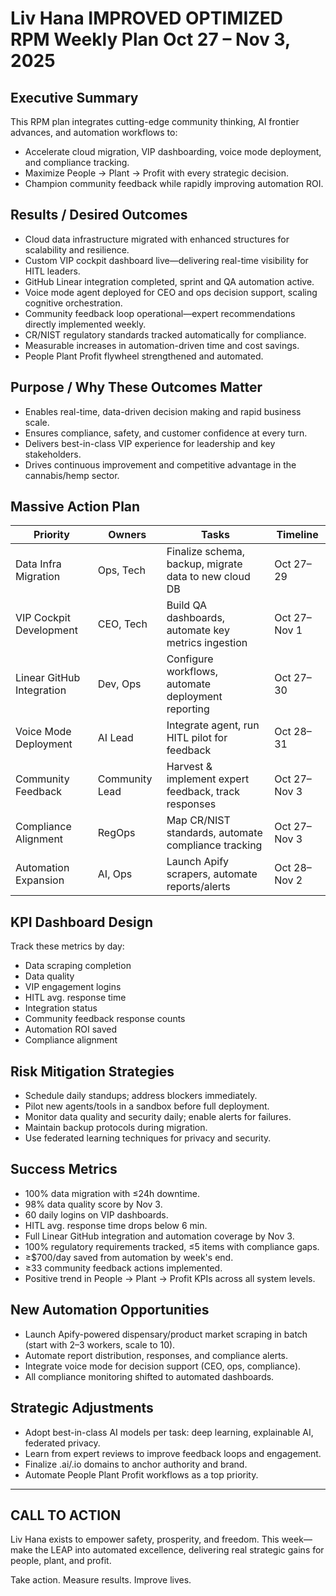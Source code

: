 # Liv Hana IMPROVED OPTIMIZED RPM Weekly Plan Oct 27 – Nov 3, 2025

## Executive Summary
This RPM plan integrates cutting-edge community thinking, AI frontier advances, and automation workflows to:
- Accelerate cloud migration, VIP dashboarding, voice mode deployment, and compliance tracking.
- Maximize People → Plant → Profit with every strategic decision.
- Champion community feedback while rapidly improving automation ROI.

## Results / Desired Outcomes
- Cloud data infrastructure migrated with enhanced structures for scalability and resilience.
- Custom VIP cockpit dashboard live—delivering real-time visibility for HITL leaders.
- GitHub Linear integration completed, sprint and QA automation active.
- Voice mode agent deployed for CEO and ops decision support, scaling cognitive orchestration.
- Community feedback loop operational—expert recommendations directly implemented weekly.
- CR/NIST regulatory standards tracked automatically for compliance.
- Measurable increases in automation-driven time and cost savings.
- People Plant Profit flywheel strengthened and automated.

## Purpose / Why These Outcomes Matter
- Enables real-time, data-driven decision making and rapid business scale.
- Ensures compliance, safety, and customer confidence at every turn.
- Delivers best-in-class VIP experience for leadership and key stakeholders.
- Drives continuous improvement and competitive advantage in the cannabis/hemp sector.

## Massive Action Plan

| Priority                | Owners         | Tasks                                               | Timeline       |
|-------------------------|---------------|-----------------------------------------------------|---------------|
| Data Infra Migration    | Ops, Tech     | Finalize schema, backup, migrate data to new cloud DB| Oct 27–29     |
| VIP Cockpit Development | CEO, Tech     | Build QA dashboards, automate key metrics ingestion | Oct 27–Nov 1  |
| Linear GitHub Integration| Dev, Ops      | Configure workflows, automate deployment reporting  | Oct 27–30     |
| Voice Mode Deployment   | AI Lead       | Integrate agent, run HITL pilot for feedback        | Oct 28–31     |
| Community Feedback      | Community Lead| Harvest & implement expert feedback, track responses| Oct 27–Nov 3  |
| Compliance Alignment    | RegOps        | Map CR/NIST standards, automate compliance tracking | Oct 27–Nov 3  |
| Automation Expansion    | AI, Ops       | Launch Apify scrapers, automate reports/alerts      | Oct 28–Nov 2  |

## KPI Dashboard Design
Track these metrics by day:
- Data scraping completion
- Data quality
- VIP engagement logins
- HITL avg. response time
- Integration status
- Community feedback response counts
- Automation ROI saved
- Compliance alignment

<!-- Paste your KPI Dashboard chart image here if available -->

## Risk Mitigation Strategies

- Schedule daily standups; address blockers immediately.
- Pilot new agents/tools in a sandbox before full deployment.
- Monitor data quality and security daily; enable alerts for failures.
- Maintain backup protocols during migration.
- Use federated learning techniques for privacy and security.

## Success Metrics
- 100% data migration with ≤24h downtime.
- 98% data quality score by Nov 3.
- 60 daily logins on VIP dashboards.
- HITL avg. response time drops below 6 min.
- Full Linear GitHub integration and automation coverage by Nov 3.
- 100% regulatory requirements tracked, ≤5 items with compliance gaps.
- ≥$700/day saved from automation by week's end.
- ≥33 community feedback actions implemented.
- Positive trend in People → Plant → Profit KPIs across all system levels.

## New Automation Opportunities
- Launch Apify-powered dispensary/product market scraping in batch (start with 2–3 workers, scale to 10).
- Automate report distribution, responses, and compliance alerts.
- Integrate voice mode for decision support (CEO, ops, compliance).
- All compliance monitoring shifted to automated dashboards.

## Strategic Adjustments
- Adopt best-in-class AI models per task: deep learning, explainable AI, federated privacy.
- Learn from expert reviews to improve feedback loops and engagement.
- Finalize .ai/.io domains to anchor authority and brand.
- Automate People Plant Profit workflows as a top priority.

---

## CALL TO ACTION

Liv Hana exists to empower safety, prosperity, and freedom. This week—make the LEAP into automated excellence, delivering real strategic gains for people, plant, and profit.

Take action. Measure results. Improve lives.
